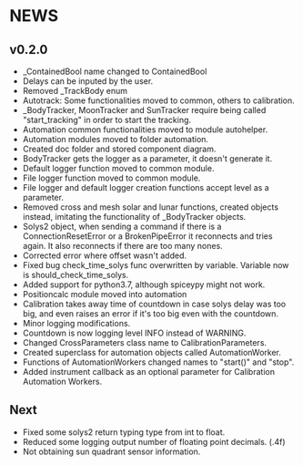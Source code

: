 # NEWS

## v0.2.0
- \_ContainedBool name changed to ContainedBool
- Delays can be inputed by the user.
- Removed \_TrackBody enum
- Autotrack: Some functionalities moved to common, others to calibration.
- \_BodyTracker, MoonTracker and SunTracker require being called "start\_tracking" in order
to start the tracking.
- Automation common functionalities moved to module autohelper.
- Automation modules moved to folder automation.
- Created doc folder and stored component diagram.
- BodyTracker gets the logger as a parameter, it doesn't generate it.
- Default logger function moved to common module.
- File logger function moved to common module.
- File logger and default logger creation functions accept level as a parameter.
- Removed cross and mesh solar and lunar functions, created objects instead, imitating
the functionality of \_BodyTracker objects.
- Solys2 object, when sending a command if there is a ConnectionResetError or a BrokenPipeError
it reconnects and tries again. It also reconnects if there are too many nones.
- Corrected error where offset wasn't added.
- Fixed bug check\_time\_solys func overwritten by variable. Variable now is
should\_check\_time\_solys.
- Added support for python3.7, although spiceypy might not work.
- Positioncalc module moved into automation
- Calibration takes away time of countdown in case solys delay was too big, and even raises an
error if it's too big even with the countdown.
- Minor logging modifications.
- Countdown is now logging level INFO instead of WARNING.
- Changed CrossParameters class name to CalibrationParameters.
- Created superclass for automation objects called AutomationWorker.
- Functions of AutomationWorkers changed names to "start()" and "stop".
- Added instrument callback as an optional parameter for Calibration Automation Workers.

## Next
- Fixed some solys2 return typing type from int to float.
- Reduced some logging output number of floating point decimals. (.4f)
- Not obtaining sun quadrant sensor information.
